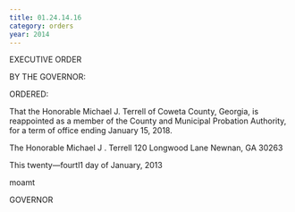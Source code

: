 ```yaml
---
title: 01.24.14.16
category: orders
year: 2014
---
```

 

EXECUTIVE ORDER

BY THE GOVERNOR:

ORDERED:

That the Honorable Michael J. Terrell of Coweta County, Georgia,
is reappointed as a member of the County and Municipal Probation
Authority, for a term of office ending January 15, 2018.

The Honorable Michael J . Terrell
120 Longwood Lane
Newnan, GA 30263

This twenty—fourtl1 day of January, 2013

moamt

GOVERNOR

